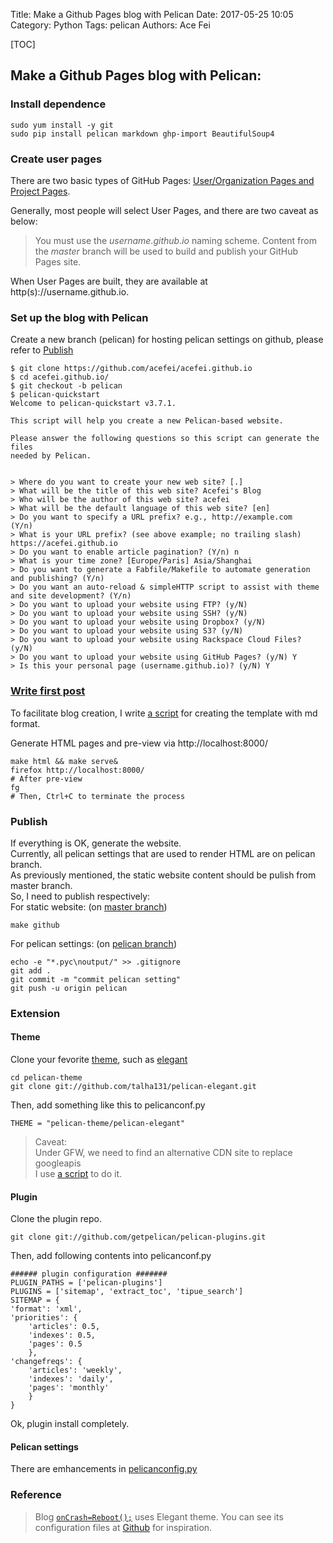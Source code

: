 Title: Make a Github Pages blog with Pelican
Date: 2017-05-25 10:05
Category: Python
Tags: pelican
Authors: Ace Fei

[TOC]

## Make a Github Pages blog with Pelican:
###  Install dependence
```
sudo yum install -y git
sudo pip install pelican markdown ghp-import BeautifulSoup4
```

###  Create user pages
There are two basic types of GitHub Pages: [User/Organization Pages and Project Pages](https://help.github.com/articles/user-organization-and-project-pages/). 

Generally, most people will select User Pages, and there are two caveat as below:

> You must use the *username.github.io* naming scheme.
> Content from the *master* branch will be used to build and publish your GitHub Pages site.

When User Pages are built, they are available at http(s)://username.github.io.


###  Set up the blog with Pelican
Create a new branch (pelican) for hosting pelican settings on github, please refer to [Publish](#publish) 
```
$ git clone https://github.com/acefei/acefei.github.io
$ cd acefei.github.io/
$ git checkout -b pelican
$ pelican-quickstart
Welcome to pelican-quickstart v3.7.1.

This script will help you create a new Pelican-based website.

Please answer the following questions so this script can generate the files
needed by Pelican.


> Where do you want to create your new web site? [.]
> What will be the title of this web site? Acefei's Blog
> Who will be the author of this web site? acefei
> What will be the default language of this web site? [en]
> Do you want to specify a URL prefix? e.g., http://example.com   (Y/n)
> What is your URL prefix? (see above example; no trailing slash) https://acefei.github.io
> Do you want to enable article pagination? (Y/n) n
> What is your time zone? [Europe/Paris] Asia/Shanghai
> Do you want to generate a Fabfile/Makefile to automate generation and publishing? (Y/n)
> Do you want an auto-reload & simpleHTTP script to assist with theme and site development? (Y/n)
> Do you want to upload your website using FTP? (y/N)
> Do you want to upload your website using SSH? (y/N)
> Do you want to upload your website using Dropbox? (y/N)
> Do you want to upload your website using S3? (y/N)
> Do you want to upload your website using Rackspace Cloud Files? (y/N)
> Do you want to upload your website using GitHub Pages? (y/N) Y
> Is this your personal page (username.github.io)? (y/N) Y
```

###  [Write first post](http://docs.getpelican.com/en/3.6.3/content.html)
To facilitate blog creation, I write [a script](https://raw.githubusercontent.com/acefei/acefei.github.io/pelican/create_new_blog.sh) for creating the template with md format.

Generate HTML pages and pre-view via http://localhost:8000/
```
make html && make serve&
firefox http://localhost:8000/
# After pre-view 
fg
# Then, Ctrl+C to terminate the process
```

### Publish
If everything is OK, generate the website.         
Currently, all pelican settings that are used to render HTML are on pelican branch.       
As previously mentioned, the static website content should be pulish from master branch.       
So, I need to publish respectively:      
For static website: (on [master branch](https://github.com/acefei/acefei.github.io/tree/master))
```
make github
```     
For pelican settings: (on [pelican branch](https://github.com/acefei/acefei.github.io/tree/pelican))       
```
echo -e "*.pyc\noutput/" >> .gitignore
git add .
git commit -m "commit pelican setting"
git push -u origin pelican
```

### Extension
#### Theme
Clone your fevorite [theme](http://pelicanthemes.com/), such as [elegant](http://oncrashreboot.com/elegant-best-pelican-theme-features) 
```
cd pelican-theme
git clone git://github.com/talha131/pelican-elegant.git
```
Then, add something like this to  pelicanconf.py
```
THEME = "pelican-theme/pelican-elegant"
```
         
> Caveat:            
> Under GFW, we need to find an alternative CDN site to replace googleapis           
> I use [a script](https://raw.githubusercontent.com/acefei/acefei.github.io/pelican/boost_cdn.sh) to do it.

#### Plugin
Clone the plugin repo.
```
git clone git://github.com/getpelican/pelican-plugins.git
```
Then, add following contents into pelicanconf.py
```
###### plugin configuration #######
PLUGIN_PATHS = ['pelican-plugins']
PLUGINS = ['sitemap', 'extract_toc', 'tipue_search']
SITEMAP = {
'format': 'xml',
'priorities': {
    'articles': 0.5,
    'indexes': 0.5,
    'pages': 0.5
    },
'changefreqs': {
    'articles': 'weekly',
    'indexes': 'daily',
    'pages': 'monthly'
    }
}
```
Ok, plugin install completely.

#### Pelican settings
There are emhancements in [pelicanconfig.py](https://github.com/acefei/acefei.github.io/blob/pelican/pelicanconf.py)

### Reference
> Blog [`onCrash=Reboot();`](http://oncrashreboot.com) uses Elegant theme. You
can see its configuration files at
[Github](https://github.com/talha131/onCrashReboot) for inspiration. 
